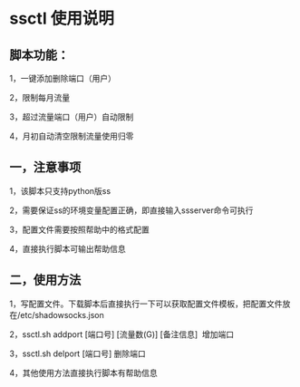 # ssctl 使用说明

## 脚本功能：

1，一键添加删除端口（用户）

2，限制每月流量

3，超过流量端口（用户）自动限制

4，月初自动清空限制流量使用归零

## 一，注意事项
1，该脚本只支持python版ss

2，需要保证ss的环境变量配置正确，即直接输入ssserver命令可执行

3，配置文件需要按照帮助中的格式配置

4，直接执行脚本可输出帮助信息

## 二，使用方法
1，写配置文件。下载脚本后直接执行一下可以获取配置文件模板，把配置文件放在/etc/shadowsocks.json

2，ssctl.sh addport [端口号] [流量数(G)] [备注信息]  增加端口

3，ssctl.sh delport [端口号] 删除端口

4，其他使用方法直接执行脚本有帮助信息
